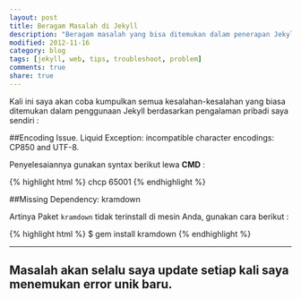 ```yaml
---
layout: post
title: Beragam Masalah di Jekyll
description: "Beragam masalah yang bisa ditemukan dalam penerapan Jekyll sebagai Engine Website"
modified: 2012-11-16
category: blog
tags: [jekyll, web, tips, troubleshoot, problem]
comments: true
share: true
---
```


Kali ini saya akan coba kumpulkan semua kesalahan-kesalahan yang biasa ditemukan dalam penggunaan Jekyll berdasarkan pengalaman pribadi saya sendiri :

##Encoding Issue. Liquid Exception: incompatible character encodings: CP850 and UTF-8.

Penyelesaiannya gunakan syntax berikut lewa **CMD** :

{% highlight html %}
chcp 65001
{% endhighlight %}

##Missing Dependency: kramdown

Artinya Paket `kramdown` tidak terinstall di mesin Anda, gunakan cara berikut :

{% highlight html %}
$ gem install kramdown
{% endhighlight %}

---
Masalah akan selalu saya update setiap kali saya menemukan error unik baru.
---